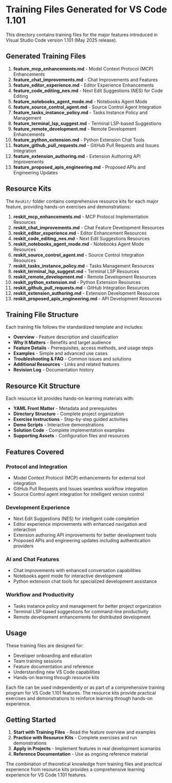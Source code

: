 # Training Files Generated for VS Code 1.101

This directory contains training files for the major features introduced in Visual Studio Code version 1.101 (May 2025 release).

## Generated Training Files

1. **feature_mcp_enhancements.md** - Model Context Protocol (MCP) Enhancements
2. **feature_chat_improvements.md** - Chat Improvements and Features
3. **feature_editor_experience.md** - Editor Experience Enhancements
4. **feature_code_editing_nes.md** - Next Edit Suggestions (NES) for Code Editing
5. **feature_notebooks_agent_mode.md** - Notebooks Agent Mode
6. **feature_source_control_agent.md** - Source Control Agent Integration
7. **feature_tasks_instance_policy.md** - Tasks Instance Policy and Management
8. **feature_terminal_lsp_suggest.md** - Terminal LSP-based Suggestions
9. **feature_remote_development.md** - Remote Development Enhancements
10. **feature_python_extension.md** - Python Extension Chat Tools
11. **feature_github_pull_requests.md** - GitHub Pull Requests and Issues Integration
12. **feature_extension_authoring.md** - Extension Authoring API Improvements
13. **feature_proposed_apis_engineering.md** - Proposed APIs and Engineering Updates

## Resource Kits

The `ResKit/` folder contains comprehensive resource kits for each major feature, providing hands-on exercises and demonstrations:

1. **reskit_mcp_enhancements.md** - MCP Protocol Implementation Resources
2. **reskit_chat_improvements.md** - Chat Feature Development Resources
3. **reskit_editor_experience.md** - Editor Enhancement Resources
4. **reskit_code_editing_nes.md** - Next Edit Suggestions Resources
5. **reskit_notebooks_agent_mode.md** - Notebooks Agent Mode Resources
6. **reskit_source_control_agent.md** - Source Control Integration Resources
7. **reskit_tasks_instance_policy.md** - Tasks Management Resources
8. **reskit_terminal_lsp_suggest.md** - Terminal LSP Resources
9. **reskit_remote_development.md** - Remote Development Resources
10. **reskit_python_extension.md** - Python Extension Resources
11. **reskit_github_pull_requests.md** - GitHub Integration Resources
12. **reskit_extension_authoring.md** - Extension Development Resources
13. **reskit_proposed_apis_engineering.md** - API Development Resources

## Training File Structure

Each training file follows the standardized template and includes:

- **Overview** - Feature description and classification
- **Why It Matters** - Benefits and target audience
- **Feature Details** - Prerequisites, access methods, and usage steps
- **Examples** - Simple and advanced use cases
- **Troubleshooting & FAQ** - Common issues and solutions
- **Additional Resources** - Links and related features
- **Revision Log** - Documentation history

## Resource Kit Structure

Each resource kit provides hands-on learning materials with:

- **YAML Front Matter** - Metadata and prerequisites
- **Directory Structure** - Complete project organization
- **Exercise Instructions** - Step-by-step guided activities
- **Demo Scripts** - Interactive demonstrations
- **Solution Code** - Complete implementation examples
- **Supporting Assets** - Configuration files and resources

## Features Covered

### Protocol and Integration

- Model Context Protocol (MCP) enhancements for external tool integration
- GitHub Pull Requests and Issues seamless workflow integration
- Source Control agent integration for intelligent version control

### Development Experience

- Next Edit Suggestions (NES) for intelligent code completion
- Editor experience improvements with enhanced navigation and interaction
- Extension authoring API improvements for better development tools
- Proposed APIs and engineering updates including authentication providers

### AI and Chat Features

- Chat improvements with enhanced conversation capabilities
- Notebooks agent mode for interactive development
- Python extension chat tools for specialized development assistance

### Workflow and Productivity

- Tasks instance policy and management for better project organization
- Terminal LSP-based suggestions for command-line productivity
- Remote development enhancements for distributed development

## Usage

These training files are designed for:

- Developer onboarding and education
- Team training sessions
- Feature documentation and reference
- Understanding new VS Code capabilities
- Hands-on learning through resource kits

Each file can be used independently or as part of a comprehensive training program for VS Code 1.101 features. The resource kits provide practical exercises and demonstrations to reinforce learning through hands-on experience.

## Getting Started

1. **Start with Training Files** - Read the feature overview and examples
2. **Practice with Resource Kits** - Complete exercises and run demonstrations
3. **Apply in Projects** - Implement features in real development scenarios
4. **Reference Documentation** - Use as ongoing reference material

The combination of theoretical knowledge from training files and practical experience from resource kits provides a comprehensive learning experience for VS Code 1.101 features.

